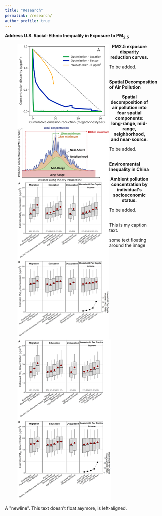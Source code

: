 ```yaml
---
title: "Research"
permalink: /research/
author_profile: true
---
```


**Address U.S. Racial-Ethnic Inequality in Exposure to PM<sub>2.5</sub>**

<figure>
<p align="left" class="inline">
  <img align="left" src="/images/compare_three_approaches.png" width=295/>
</p>

<figcaption align = "center"><b>PM2.5 exposure disparity reduction curves.</b></figcaption>

</figure>


To be added.
<br/><br/>


**Spatial Decomposition of Air Pollution**

<figure>
<p align="left" class="inline">
  <img align="left" src="/images/spatial_decomposition.jpg" width=295/>
</p>

<figcaption align = "center"><b>Spatial decomposition of air pollution into four spatial components: long-range, mid-range, neighborhood, and near-source.</b></figcaption>

</figure>


To be added.
<br/><br/>


**Environmental Inequality in China**

<figure>
<p align="left" class="inline">
  <img align="left" src="/images/china_ej.png" width=295/>
</p>

<figcaption align = "center"><b>Ambient pollution concentration by individual's socioeconomic status.</b></figcaption>

</figure>

To be added.
<br/><br/>

<figure>
<img src="/images/china_ej.png" align="left" width="300px"/>
<figcaption>This is my caption text.</figcaption>
</figure>

some text floating around the image

<br clear="left"/>

A "newline". This text doesn't float anymore, is left-aligned.


